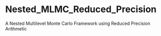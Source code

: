 # Nested_MLMC_Reduced_Precision
A Nested Multilevel Monte Carlo Framework using Reduced Precision Arithmetic
